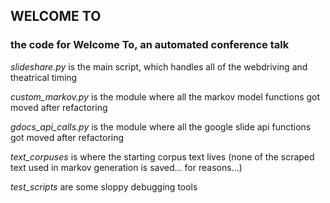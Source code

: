 ## WELCOME TO
### the code for Welcome To, an automated conference talk

_slideshare.py_ is the main script, which handles all of the webdriving and theatrical timing

_custom\_markov.py_ is the module where all the markov model functions got moved after refactoring

_gdocs\_api\_calls.py_ is the module where all the google slide api functions got moved after refactoring

_text\_corpuses_ is where the starting corpus text lives (none of the scraped text used in markov generation is saved... for reasons...)

_test\_scripts_ are some sloppy debugging tools
